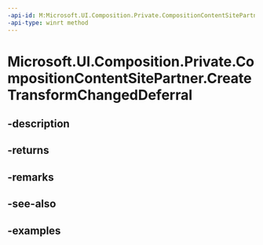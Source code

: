 ```yaml
---
-api-id: M:Microsoft.UI.Composition.Private.CompositionContentSitePartner.CreateTransformChangedDeferral
-api-type: winrt method
---
```


# Microsoft.UI.Composition.Private.CompositionContentSitePartner.CreateTransformChangedDeferral

<!--
public Microsoft.UI.Composition.CompositionNotificationDeferral CreateTransformChangedDeferral ();
-->


## -description

## -returns

## -remarks

## -see-also

## -examples


